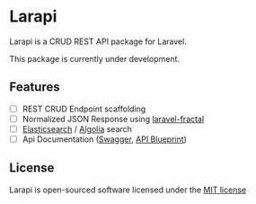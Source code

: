 # Larapi
Larapi is a CRUD REST API package for Laravel.

This package is currently under development.

## Features

- [ ] REST CRUD Endpoint scaffolding
- [ ] Normalized JSON Response using [laravel-fractal](https://github.com/spatie/laravel-fractal)
- [ ] [Elasticsearch](https://www.elastic.co/products/elasticsearch) / [Algolia](https://www.algolia.com/) search
- [ ] Api Documentation ([Swagger](http://swagger.io/swagger-ui/), [API Blueprint](https://apiblueprint.org/))

## License

Larapi is open-sourced software licensed under the [MIT license](http://opensource.org/licenses/MIT)
